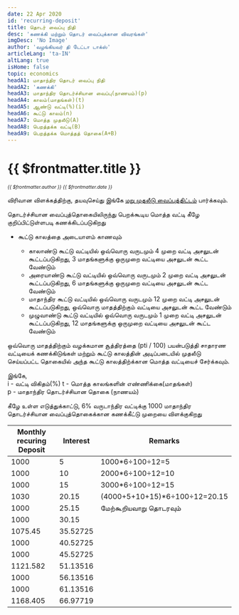 ```yaml
---
date: 22 Apr 2020
id: 'recurring-deposit'
title: தொடர் வைப்பு நிதி
desc: 'கணக்கி மற்றும் தொடர் வைப்புக்கான விவரங்கள்'
imgDesc: 'No Image'
author: 'வழங்கியவர் தி டேட்டா டாக்ஸ்'
articleLang: 'ta-IN'
altLang: true
isHome: false
topic: economics
headA1: மாதாந்திர தொடர் வைப்பு நிதி
headA2: 'கணக்கி'
headA3: மாதாந்திர தொடர்ச்சியான வைப்பு(நாணயம்)(p)
headA4: காலம்(மாதங்கள்)(t)
headA5: ஆண்டு வட்டி(%)(i)
headA6: கூட்டு காலம்(n)
headA7: மொத்த முதலீடு(A)
headA8: பெறத்தக்க வட்டி(B)
headA9: பெறத்தக்க மொத்தத் தொகை(A+B)
---
```


<altLang />

# {{ $frontmatter.title }}
<i style="font-size: 0.75em;"> {{ $frontmatter.author }} {{ $frontmatter.date }} </i>

<recurringDeposit/>

விரிவான விளக்கத்திற்கு, தயவுசெய்து இங்கே [மறு முதலீடு வைப்புத்திட்டம்](https://thedatatalks.in/ta/economics/reinvestment-deposit-scheme) பார்க்கவும்.

தொடர்ச்சியான வைப்புத்தொகையிலிருந்து பெறக்கூடிய மொத்த வட்டி கீழே குறிப்பிட்டுள்ளபடி கணக்கிடப்படுகிறது

- கூட்டு காலத்தை அடையாளம் காணவும்

    - காலாண்டு கூட்டு வட்டியில் ஒவ்வொரு வருடமும் 4 முறை வட்டி அசலுடன் கூட்டப்படுகிறது, 3 மாதங்களுக்கு ஒருமுறை வட்டியை அசலுடன் கூட்ட வேண்டும்  
    - அரையாண்டு கூட்டு வட்டியில் ஒவ்வொரு வருடமும் 2 முறை வட்டி அசலுடன் கூட்டப்படுகிறது, 6 மாதங்களுக்கு ஒருமுறை வட்டியை அசலுடன் கூட்ட வேண்டும்  
    - மாதாந்திர கூட்டு வட்டியில் ஒவ்வொரு வருடமும் 12 முறை வட்டி அசலுடன் கூட்டப்படுகிறது, ஒவ்வொரு மாதத்திற்கும் வட்டியை அசலுடன் கூட்ட வேண்டும்
    - முழுவாண்டு கூட்டு வட்டியில் ஒவ்வொரு வருடமும் 1 முறை வட்டி அசலுடன் கூட்டப்படுகிறது, 12 மாதங்களுக்கு ஒருமுறை வட்டியை அசலுடன் கூட்ட வேண்டும்

ஒவ்வொரு மாதத்திற்கும் வழக்கமான சூத்திரத்தை (pti / 100) பயன்படுத்தி சாதாரண வட்டியைக் கணக்கிடுங்கள் மற்றும் கூட்டு காலத்தின் அடிப்படையில் முதலீடு செய்யப்பட்ட தொகையில் அந்த கூட்டு காலத்திற்க்கான மொத்த வட்டியைச் சேர்க்கவும்.

இங்கே,  
i - வட்டி விகிதம்(%) 
t - மொத்த காலங்களின் எண்ணிக்கை(மாதங்கள்)  
p - மாதாந்திர தொடர்ச்சியான தொகை (நாணயம்)

கீழே உள்ள எடுத்துக்காட்டு, 6% வருடாந்திர வட்டிக்கு 1000 மாதாந்திர தொடர்ச்சியான வைப்புத்தொகைக்கான கணக்கீட்டு முறையை விளக்குகிறது

<div class="lowfont">

| Monthly recuring Deposit | Interest | Remarks |
|---------------------------|----------|---------|
| 1000                      | 5        | 1000*6&#247;100&#247;12=5        |
| 1000                      | 10       | 2000*6&#247;100&#247;12=10        |
| 1000                      | 15       | 3000*6&#247;100&#247;12=15        |
| 1030                      | 20.15    | (4000+5+10+15)*6&#247;100&#247;12=20.15        |
| 1000                      | 25.15    | மேற்கூறியவாறு தொடரவும்        |
| 1000                      | 30.15    |         |
| 1075.45                   | 35.52725 |         |
| 1000                      | 40.52725 |         |
| 1000                      | 45.52725 |         |
| 1121.582                  | 51.13516 |         |
| 1000                      | 56.13516 |         |
| 1000                      | 61.13516 |         |
| 1168.405                  | 66.97719 |         |

</div>

<style>   

</style>
